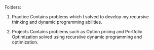 Folders:

1. Practice 
   Contains problems which I solved to develop my recursive thinking and dynamic programming abilities.

2. Projects 
   Contains problems such as Option pricing and Portfolio Optimization solved using recursiive dynamic programming and optimization.
